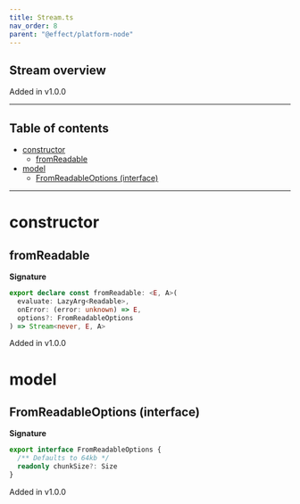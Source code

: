 ```yaml
---
title: Stream.ts
nav_order: 8
parent: "@effect/platform-node"
---
```


## Stream overview

Added in v1.0.0

---

<h2 class="text-delta">Table of contents</h2>

- [constructor](#constructor)
  - [fromReadable](#fromreadable)
- [model](#model)
  - [FromReadableOptions (interface)](#fromreadableoptions-interface)

---

# constructor

## fromReadable

**Signature**

```ts
export declare const fromReadable: <E, A>(
  evaluate: LazyArg<Readable>,
  onError: (error: unknown) => E,
  options?: FromReadableOptions
) => Stream<never, E, A>
```

Added in v1.0.0

# model

## FromReadableOptions (interface)

**Signature**

```ts
export interface FromReadableOptions {
  /** Defaults to 64kb */
  readonly chunkSize?: Size
}
```

Added in v1.0.0
